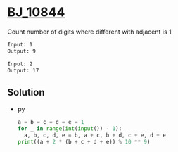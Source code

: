 # [BJ_10844](https://acmicpc.net/problem/10844)

Count number of digits where different with adjacent is 1

```txt
Input: 1
Output: 9

Input: 2
Output: 17
```

## Solution

* py

  ```py
  a = b = c = d = e = 1
  for _ in range(int(input()) - 1):
    a, b, c, d, e = b, a + c, b + d, c + e, d + e
  print((a + 2 * (b + c + d + e)) % 10 ** 9)
  ```
